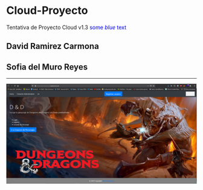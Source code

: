 # Cloud-Proyecto

Tentativa de Proyecto Cloud v1.3 <span style="color:blue">some *blue* text</span>

## David Ramirez Carmona 
## Sofia del Muro Reyes 

---

![Screenshot](demo.PNG)